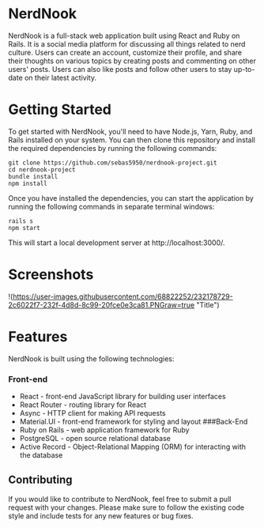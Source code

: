 # NerdNook
NerdNook is a full-stack web application built using React and Ruby on Rails. It is a social media platform for discussing all things related to nerd culture. Users can create an account, customize their profile, and share their thoughts on various topics by creating posts and commenting on other users' posts. Users can also like posts and follow other users to stay up-to-date on their latest activity.

# Getting Started
To get started with NerdNook, you'll need to have Node.js, Yarn, Ruby, and Rails installed on your system. You can then clone this repository and install the required dependencies by running the following commands:
```
git clone https://github.com/sebas5950/nerdnook-project.git
cd nerdnook-project
bundle install
npm install
```
Once you have installed the dependencies, you can start the application by running the following commands in separate terminal windows:
```
rails s
npm start
```
This will start a local development server at http://localhost:3000/.
# Screenshots
!(https://user-images.githubusercontent.com/68822252/232178729-2c6022f7-232f-4d8d-8c99-20fce0e3ca81.PNGraw=true "Title")
# Features
NerdNook is built using the following technologies:
### Front-end
* React - front-end JavaScript library for building user interfaces
* React Router - routing library for React
* Async - HTTP client for making API requests
* Material.UI - front-end framework for styling and layout
###Back-End
* Ruby on Rails - web application framework for Ruby
* PostgreSQL - open source relational database
* Active Record - Object-Relational Mapping (ORM) for interacting with the database
## Contributing
If you would like to contribute to NerdNook, feel free to submit a pull request with your changes. Please make sure to follow the existing code style and include tests for any new features or bug fixes.
